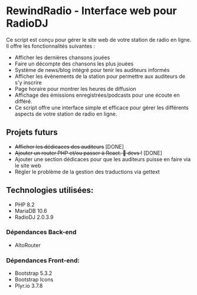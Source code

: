 # RewindRadio - Interface web pour RadioDJ

Ce script est conçu pour gérer le site web de votre station de radio en ligne. Il offre les fonctionnalités suivantes :

- Afficher les dernières chansons jouées
- Faire un décompte des chansons les plus jouées
- Système de news/blog intégré pour tenir les auditeurs informés
- Afficher les évènements de la station pour permettre aux auditeurs de s'y inscrire
- Page horaire pour montrer les heures de diffusion
- Affichage des émissions enregistrées/podcasts pour une écoute en différé.
- Ce script offre une interface simple et efficace pour gérer les différents aspects de votre station de radio en ligne.

## Projets futurs

- ~~Afficher les dédicaces des auditeurs~~ [DONE]
- ~~Ajouter un router PHP et/ou passer à React. :wave: devs !~~ [DONE]
- Ajouter une section dédicaces pour que les auditeurs puisse en faire via le site web
- Régler le problème de la gestion des traductions via gettext

## Technologies utilisées:

- PHP 8.2
- MariaDB 10.6
- RadioDJ 2.0.3.9

### Dépendances Back-end

- AltoRouter

### Dépendances Front-end:

- Bootstrap 5.3.2
- Bootstrap Icons
- Plyr.io 3.7.8
